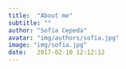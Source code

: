 ```yaml
---
title:  "About me"
subtitle: ""
author: "Sofia Cepeda"
avatar: "img/authors/sofia.jpg"
image: "img/sofia.jpg"
date:   2017-02-10 12:12:12
---
```


